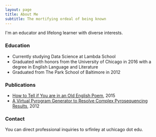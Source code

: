 ```yaml
---
layout: page
title: About Me
subtitle: The mortifying ordeal of being known
---
```


I'm an educator and lifelong learner with diverse interests.

### Education

- Currently studying Data Science at Lambda School
- Graduated with honors from the University of Chicago in 2016 with a degree in English Language and Literature
- Graduated from The Park School of Baltimore in 2012

### Publications

- [How to Tell if You are in an Old English Poem](http://the-toast.net/2015/07/27/how-to-tell-if-you-are-in-an-old-english-poem/), 2015
- [A Virtual Pyrogram Generator to Resolve Complex Pyrosequencing Results](https://jmd.amjpathol.org/article/S1525-1578(11)00315-1/abstract), 2012

### Contact
You can direct professional inquiries to srfinley at uchicago dot edu.